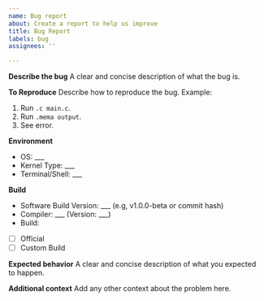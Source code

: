 ```yaml
---
name: Bug report
about: Create a report to help us improve
title: Bug Report
labels: bug
assignees: ''

---
```


**Describe the bug**
A clear and concise description of what the bug is.

**To Reproduce**
Describe how to reproduce the bug.
Example:
1. Run `.c main.c`.
2. Run `.mema output`.
3. See error.

**Environment**
- OS: ___
- Kernel Type: ___
- Terminal/Shell: ___

**Build**
- Software Build Version: ___ (e.g, v1.0.0-beta or commit hash)
- Compiler: ___ (Version: ___)
- Build:
 - [ ] Official
 - [ ] Custom Build

**Expected behavior**
A clear and concise description of what you expected to happen.

**Additional context**
Add any other context about the problem here.
